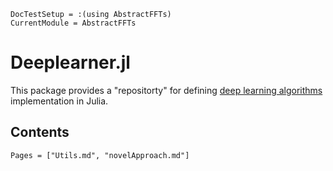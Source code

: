 ```@meta
DocTestSetup = :(using AbstractFFTs)
CurrentModule = AbstractFFTs
```

# Deeplearner.jl

This package provides a  "repositorty"
for defining
[deep learning algorithms](https://en.wikipedia.org/wiki/deep_learning)
implementation in Julia.


## Contents

```@contents
Pages = ["Utils.md", "novelApproach.md"]
```
